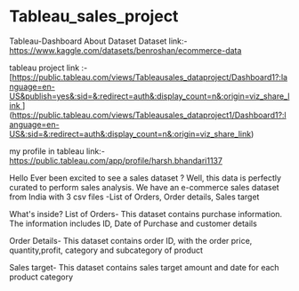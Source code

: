 # Tableau_sales_project

Tableau-Dashboard
About Dataset
Dataset link:- https://www.kaggle.com/datasets/benroshan/ecommerce-data

tableau project link :- [[https://public.tableau.com/views/Tableausales_dataproject/Dashboard1?:language=en-US&publish=yes&:sid=&:redirect=auth&:display_count=n&:origin=viz_share_link
](https://public.tableau.com/views/Tableausales_dataproject1/Dashboard1?:language=en-US&:sid=&:redirect=auth&:display_count=n&:origin=viz_share_link)](https://public.tableau.com/views/Tableausales_dataproject1/Dashboard1?:language=en-US&:sid=&:redirect=auth&:display_count=n&:origin=viz_share_link)

my profile in tableau link:-  https://public.tableau.com/app/profile/harsh.bhandari1137

Hello
Ever been excited to see a sales dataset ? Well, this data is perfectly curated to perform sales analysis. 
We have an e-commerce sales dataset from India with 3 csv files -List of Orders, Order details, Sales target

What's inside?
List of Orders-
This dataset contains purchase information. The information includes ID, Date of Purchase and customer details

Order Details-
This dataset contains order ID, with the order price, quantity,profit, category and subcategory of product

Sales target-
This dataset contains sales target amount and date for each product category

